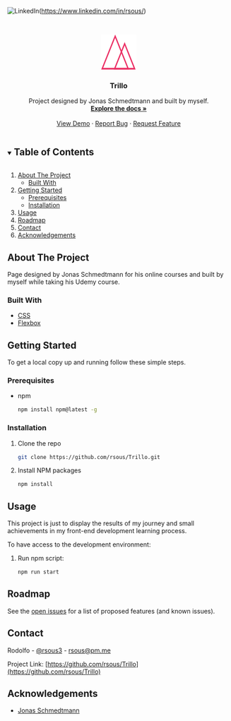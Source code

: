 <!--
*** Thanks for checking out the Best-README-Template. If you have a suggestion
*** that would make this better, please fork the repo and create a pull request
*** or simply open an issue with the tag "enhancement".
*** Thanks again! Now go create something AMAZING! :D
***
***
***
*** To avoid retyping too much info. Do a search and replace for the following:
*** github_username, repo_name, twitter_handle, email, project_title, project_description
-->

<!-- PROJECT SHIELDS -->
<!--
*** I'm using markdown "reference style" links for readability.
*** Reference links are enclosed in brackets [ ] instead of parentheses ( ).
*** See the bottom of this document for the declaration of the reference variables
*** for contributors-url, forks-url, etc. This is an optional, concise syntax you may use.
*** https://www.markdownguide.org/basic-syntax/#reference-style-links
-->

![LinkedIn][linkedin-shield](https://www.linkedin.com/in/rsous/)

<!-- PROJECT LOGO -->
<br />
<p align="center">
  <a href="https://github.com/rsous/Trillo">
    <img src="img/logo.png" alt="Logo" width="80" height="80">
  </a>

  <h3 align="center">Trillo</h3>

  <p align="center">
    Project designed by Jonas Schmedtmann and built by myself.
    <br />
    <a href="https://github.com/rsous/Trillo"><strong>Explore the docs »</strong></a>
    <br />
    <br />
    <a href="https://github.com/rsous/Trillo">View Demo</a>
    ·
    <a href="https://github.com/rsous/Trillo/issues">Report Bug</a>
    ·
    <a href="https://github.com/rsous/Trillo/issues">Request Feature</a>
  </p>
</p>

<!-- TABLE OF CONTENTS -->
<details open="open">
  <summary><h2 style="display: inline-block">Table of Contents</h2></summary>
  <ol>
    <li>
      <a href="#about-the-project">About The Project</a>
      <ul>
        <li><a href="#built-with">Built With</a></li>
      </ul>
    </li>
    <li>
      <a href="#getting-started">Getting Started</a>
      <ul>
        <li><a href="#prerequisites">Prerequisites</a></li>
        <li><a href="#installation">Installation</a></li>
      </ul>
    </li>
    <li><a href="#usage">Usage</a></li>
    <li><a href="#roadmap">Roadmap</a></li>
    <li><a href="#contact">Contact</a></li>
    <li><a href="#acknowledgements">Acknowledgements</a></li>
  </ol>
</details>

<!-- ABOUT THE PROJECT -->

## About The Project

Page designed by Jonas Schmedtmann for his online courses and built by myself while taking his Udemy course.

### Built With

- [CSS]()
- [Flexbox]()

<!-- GETTING STARTED -->

## Getting Started

To get a local copy up and running follow these simple steps.

### Prerequisites

- npm
  ```sh
  npm install npm@latest -g
  ```

### Installation

1. Clone the repo
   ```sh
   git clone https://github.com/rsous/Trillo.git
   ```
2. Install NPM packages
   ```sh
   npm install
   ```

<!-- USAGE EXAMPLES -->

## Usage

This project is just to display the results of my journey and small achievements in my front-end development learning process.

To have access to the development environment:

1. Run npm script:
   ```sh
   npm run start
   ```

<!-- ROADMAP -->

## Roadmap

See the [open issues](https://github.com/rsous/Trillo/issues) for a list of proposed features (and known issues).

<!-- CONTACT -->

## Contact

Rodolfo - [@rsous3](https://twitter.com/twitter_handle) - rsous@pm.me

Project Link: [https://github.com/rsous/Trillo](https://github.com/rsous/Trillo)

<!-- ACKNOWLEDGEMENTS -->

## Acknowledgements

- [Jonas Schmedtmann](https://codingheroes.io)

<!-- MARKDOWN LINKS & IMAGES -->
<!-- https://www.markdownguide.org/basic-syntax/#reference-style-links -->

[contributors-shield]: https://img.shields.io/github/contributors/rsous/repo.svg?style=for-the-badge
[contributors-url]: https://github.com/rsous/repo/graphs/contributors
[forks-shield]: https://img.shields.io/github/forks/rsous/repo.svg?style=for-the-badge
[forks-url]: https://github.com/rsous/repo/network/members
[stars-shield]: https://img.shields.io/github/stars/rsous/repo.svg?style=for-the-badge
[stars-url]: https://github.com/rsous/repo/stargazers
[issues-shield]: https://img.shields.io/github/issues/rsous/repo.svg?style=for-the-badge
[issues-url]: https://github.com/rsous/repo/issues
[license-shield]: https://img.shields.io/github/license/rsous/repo.svg?style=for-the-badge
[license-url]: https://github.com/rsous/repo/blob/master/LICENSE.txt
[linkedin-shield]: https://img.shields.io/badge/-LinkedIn-black.svg?style=for-the-badge&logo=linkedin&colorB=555
[linkedin-url]: https://linkedin.com/in/rsous
